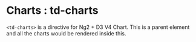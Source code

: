 # Charts : td-charts

```<td-charts>``` is a directive for Ng2 + D3 V4 Chart. This is a parent element and all the charts would be rendered inside this.
